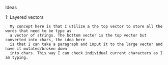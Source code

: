 Ideas


1: Layered vectors
      
      My concept here is that I utilize a the top vector to store all the words that need to be type as
      a vector of strings. The bottom vector is the top vector but converted into chars, the idea here
      is that I can take a paragraph and input it to the large vector and have it mutated/broken down
      into chars. This way I can check individual current characters as I am typing. 
